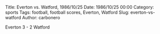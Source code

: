 Title: Everton vs. Watford, 1986/10/25
Date: 1986/10/25 00:00
Category: sports
Tags: football, football scores, Everton, Watford
Slug: everton-vs-watford
Author: carbonero


Everton 3 - 2 Watford
